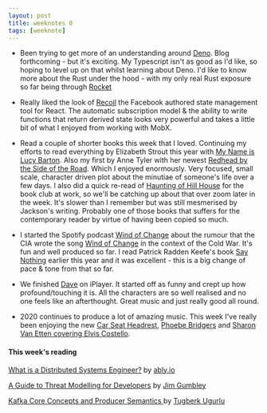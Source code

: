 ```yaml
---
layout: post
title: weeknotes 0
tags: [weeknote]
---
```


* Been trying to get more of an understanding around <a href='https://deno.land/' target='_blank'>Deno</a>. Blog forthcoming - but it's exciting. My Typescript isn't as good as I'd like, so hoping to level up on that whilst learning about Deno. I'd like to know more about the Rust under the hood - with my only real Rust exposure so far being through <a href='https://rocket.rs/' target='_blank'>Rocket</a>

* Really liked the look of <a href='https://recoiljs.org/docs/introduction/getting-started'>Recoil</a> the Facebook authored state management tool for React. The automatic subscription model & the ability to write functions that return derived state looks very powerful and takes a little bit of what I enjoyed from working with MobX.

* Read a couple of shorter books this week that I loved. Continuing my efforts to read everything by Elizabeth Strout this year with <a href='https://www.goodreads.com/book/show/27875970-my-name-is-lucy-barton' target='_blank'>My Name is Lucy Barton</a>. Also my first by Anne Tyler with her newest <a href='https://www.goodreads.com/book/show/51100168-redhead-by-the-side-of-the-road' target='_blank'>Redhead by the Side of the Road</a>. Which I enjoyed enormously. Very focused, small scale, character driven plot about the minutiae of someone's life over a few days. I also did a quick re-read of <a href='https://www.goodreads.com/book/show/89717.The_Haunting_of_Hill_House' target='_blank'>Haunting of Hill House</a> for the book club at work, so we'll be catching up about that over zoom later in the week. It's slower than I remember but was still mesmerised by Jackson's writing. Probably one of those books that suffers for the contemporary reader by virtue of having been copied so much.

* I started the Spotify podcast <a href='https://crooked.com/podcast-series/wind-of-change/' target='_blank'>Wind of Change</a> about the rumour that the CIA wrote the song <a href='https://www.youtube.com/watch?v=n4RjJKxsamQ' target='_blank'>Wind of Change</a> in the context of the Cold War. It's fun and well produced so far. I read Patrick Radden Keefe's book <a href='https://www.goodreads.com/book/show/40163119-say-nothing' target='_blank'>Say Nothing</a> earlier this year and it was excellent - this is a big change of pace & tone from that so far.

* We finished <a href='https://www.bbc.co.uk/iplayer/episodes/p08b9fpl/dave'>Dave</a> on iPlayer. It started off as funny and crept up how profound/touching it is. All the characters are so well realised and no one feels like an afterthought. Great music and just really good all round.

* 2020 continues to produce a lot of amazing music. This week I've really been enjoying the new <a href='https://www.youtube.com/watch?v=ve1yeirllcY' target='_blank'>Car Seat Headrest</a>, <a href='https://www.youtube.com/watch?v=Tw0zYd0eIlk' target='_blank'>Phoebe Bridgers</a> and <a href='https://www.youtube.com/watch?v=SvIBsyLePtQ'>Sharon Van Etten covering Elvis Costello</a>.

#### This week's reading

<a href='https://www.ably.io/blog/what-is-a-distributed-systems-engineer' target='_blank'>What is a Distributed Systems Engineer?</a> by <a href='https://ably.io'>ably.io</a>

<a href='https://martinfowler.com/articles/agile-threat-modelling.html#PrioritiseAndFix' target='_blank'>A Guide to Threat Modelling for Developers</a> by <a href='https://twitter.com/jgumbley'>Jim Gumbley</a>

<a href='http://www.tugberkugurlu.com/archive/kafka-core-concepts-and-producer-semantics'>Kafka Core Concepts and Producer Semantics </a> by <a href='https://twitter.com/tourismgeek'>Tugberk Ugurlu</a>
